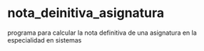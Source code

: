 # nota_deinitiva_asignatura
programa para calcular la nota definitiva de una asignatura en la especialidad en sistemas
